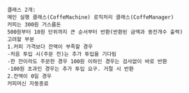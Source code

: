		클래스 2개: 
		메인 실행 클래스(CoffeMachine) 로직처리 클래스(CoffeManager)
		커피는 300원 거스름돈
		500원부터 10원 단위까지 큰 순서부터 반환(반환된 금액과 동전개수 출력)
		고려할 부분
		1.커피 가격보다 잔액이 부족할 경우
		-처음 투입 시(주문 전)는 추가 투입을 기다림
		-한 잔이라도 주문한 경우 100원 이하인 경우는 검사없이 바로 반환
		-100원 초과인 경우는 추가 투입 요구. 거절 시 반환
		2.잔액이 0일 경우
		커피머신 자동종료
